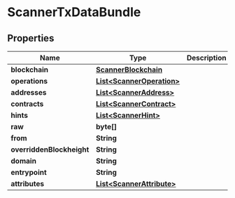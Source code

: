 
# ScannerTxDataBundle

## Properties
Name | Type | Description | Notes
------------ | ------------- | ------------- | -------------
**blockchain** | [**ScannerBlockchain**](ScannerBlockchain.md) |  |  [optional]
**operations** | [**List&lt;ScannerOperation&gt;**](ScannerOperation.md) |  |  [optional]
**addresses** | [**List&lt;ScannerAddress&gt;**](ScannerAddress.md) |  |  [optional]
**contracts** | [**List&lt;ScannerContract&gt;**](ScannerContract.md) |  |  [optional]
**hints** | [**List&lt;ScannerHint&gt;**](ScannerHint.md) |  |  [optional]
**raw** | **byte[]** |  |  [optional]
**from** | **String** |  |  [optional]
**overriddenBlockheight** | **String** |  |  [optional]
**domain** | **String** |  |  [optional]
**entrypoint** | **String** |  |  [optional]
**attributes** | [**List&lt;ScannerAttribute&gt;**](ScannerAttribute.md) |  |  [optional]



